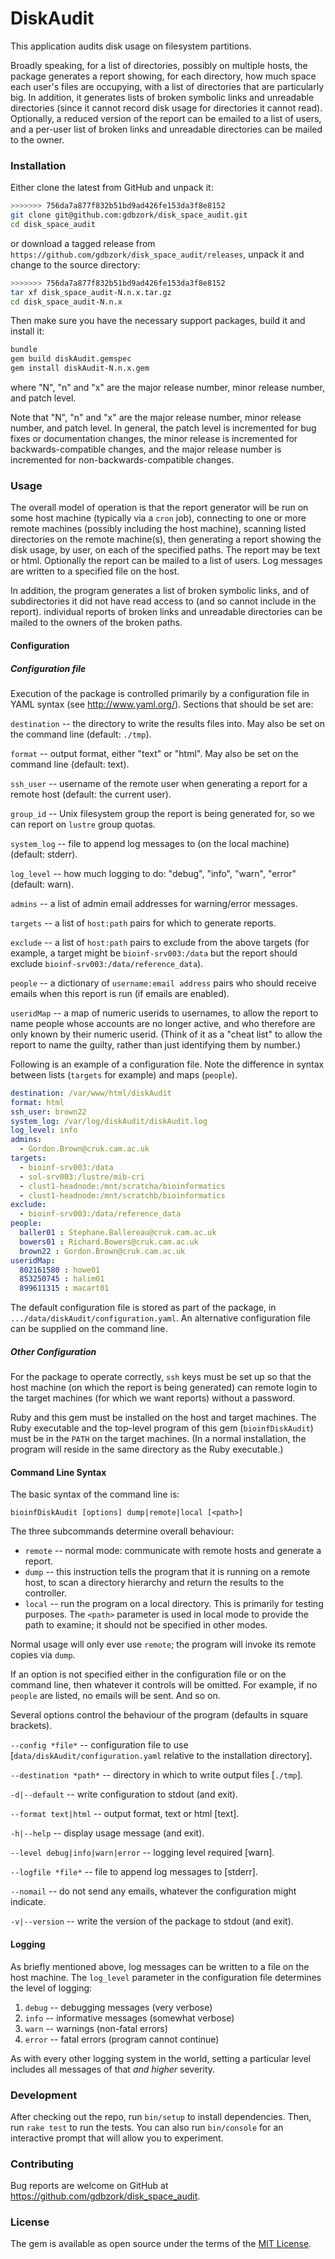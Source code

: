 # DiskAudit

This application audits disk usage on filesystem partitions.

Broadly speaking, for a list of directories, possibly on multiple hosts, the package generates a report showing, for each directory, how much space each user's files are occupying, with a list of directories that are particularly big.  In addition, it generates lists of broken symbolic links and unreadable directories (since it cannot record disk usage for directories it cannot read).  Optionally, a reduced version of the report can be emailed to a list of users, and a per-user list of broken links and unreadable directories can be mailed to the owner.

### Installation

Either clone the latest from GitHub and unpack it:

```bash
>>>>>>> 756da7a877f832b51bd9ad426fe153da3f8e8152
git clone git@github.com:gdbzork/disk_space_audit.git
cd disk_space_audit
```

or download a tagged release from `https://github.com/gdbzork/disk_space_audit/releases`, unpack it and change to the source directory:

```bash
>>>>>>> 756da7a877f832b51bd9ad426fe153da3f8e8152
tar xf disk_space_audit-N.n.x.tar.gz
cd disk_space_audit-N.n.x
```

Then make sure you have the necessary support packages, build it and install it:
```bash
bundle
gem build diskAudit.gemspec
gem install diskAudit-N.n.x.gem
```

where "N", "n" and "x" are the major release number, minor release number, and
patch level.

Note that "N", "n" and "x" are the major release number, minor release number, and patch level.  In general, the patch level is incremented for bug fixes or documentation changes, the minor release is incremented for backwards-compatible changes, and the major release number is incremented for non-backwards-compatible changes.

### Usage

The overall model of operation is that the report generator will be run on some host machine (typically via a `cron` job), connecting to one or more remote machines (possibly including the host machine), scanning listed directories on the remote machine(s), then generating a report showing the disk usage, by user, on each of the specified paths.  The report may be text or html.  Optionally the report can be mailed to a list of users.  Log messages are written to a specified file on the host.

In addition, the program generates a list of broken symbolic links, and of subdirectories it did not have read access to (and so cannot include in the report).   individual reports of broken links and unreadable directories can be mailed to the owners of the broken paths.

#### Configuration

##### Configuration file

Execution of the package is controlled primarily by a configuration file in YAML syntax (see http://www.yaml.org/).  Sections that should be set are:

`destination` -- the directory to write the results files into.  May also be set on the command line (default: `./tmp`).

`format` -- output format, either "text" or "html".  May also be set on the command line (default: text).

`ssh_user` -- username of the remote user when generating a report for a remote host (default: the current user).

`group_id` -- Unix filesystem group the report is being generated for, so we can report on `lustre` group quotas.

`system_log` -- file to append log messages to (on the local machine) (default: stderr).

`log_level` -- how much logging to do: "debug", "info", "warn", "error" (default: warn).

`admins` -- a list of admin email addresses for warning/error messages.

`targets` -- a list of `host:path` pairs for which to generate reports.

`exclude` -- a list of `host:path` pairs to exclude from the above targets (for example, a target might be `bioinf-srv003:/data` but the report should exclude `bioinf-srv003:/data/reference_data`).

`people` -- a dictionary of `username:email address` pairs who should receive emails when this report is run (if emails are enabled).

`useridMap` -- a map of numeric userids to usernames, to allow the report to name people whose accounts are no longer active, and who therefore are only known by their numeric userid.  (Think of it as a "cheat list" to allow the report to name the guilty, rather than just identifying them by number.)

Following is an example of a configuration file.  Note the difference in syntax between lists (`targets` for example) and maps (`people`).

```YAML
destination: /var/www/html/diskAudit
format: html
ssh_user: brown22
system_log: /var/log/diskAudit/diskAudit.log
log_level: info
admins:
  - Gordon.Brown@cruk.cam.ac.uk
targets:
  - bioinf-srv003:/data
  - sol-srv003:/lustre/mib-cri
  - clust1-headnode:/mnt/scratcha/bioinformatics
  - clust1-headnode:/mnt/scratchb/bioinformatics
exclude:
  - bioinf-srv003:/data/reference_data
people:
  baller01 : Stephane.Ballereau@cruk.cam.ac.uk
  bowers01 : Richard.Bowers@cruk.cam.ac.uk
  brown22 : Gordon.Brown@cruk.cam.ac.uk
useridMap:
  802161580 : howe01
  853250745 : halim01
  899611315 : macart01
```

The default configuration file is stored as part of the package, in `.../data/diskAudit/configuration.yaml`.  An alternative configuration file can be supplied on the command line.

##### Other Configuration

For the package to operate correctly, `ssh` keys must be set up so that the host machine (on which the report is being generated) can remote login to the target machines (for which we want reports) without a password.

Ruby and this gem must be installed on the host and target machines.  The Ruby executable and the top-level program of this gem (`bioinfDiskAudit`) must be in the `PATH` on the target machines.  (In a normal installation, the program will reside in the same directory as the Ruby executable.)

#### Command Line Syntax

The basic syntax of the command line is:

```
bioinfDiskAudit [options] dump|remote|local [<path>]
```

The three subcommands determine overall behaviour:
  * `remote` -- normal mode: communicate with remote hosts and generate a report.
  * `dump` -- this instruction tells the program that it is running on a remote host, to scan a directory hierarchy and return the results to the controller.
  * `local` -- run the program on a local directory.  This is primarily for testing purposes.  The `<path>` parameter is used in local mode to provide the path to examine; it should not be specified in other modes.

Normal usage will only ever use `remote`; the program will invoke its remote copies via `dump`.  

If an option is not specified either in the configuration file or on the command line, then whatever it controls will be omitted.  For example, if no ``people`` are listed, no emails will be sent.  And so on.

Several options control the behaviour of the program (defaults in square brackets).

`--config *file*` -- configuration file to use [`data/diskAudit/configuration.yaml` relative to the installation directory].

`--destination *path*` -- directory in which to write output files [`./tmp`].

`-d|--default` -- write configuration to stdout (and exit).

`--format text|html` -- output format, text or html [text].

`-h|--help` -- display usage message (and exit).

`--level debug|info|warn|error` -- logging level required [warn].

`--logfile *file*` -- file to append log messages to [stderr].

`--nomail` -- do not send any emails, whatever the configuration might indicate.

`-v|--version` -- write the version of the package to stdout (and exit).

#### Logging

As briefly mentioned above, log messages can be written to a file on the host machine.  The `log_level` parameter in the configuration file determines the level of logging:

  1. `debug` -- debugging messages (very verbose)
  1. `info` -- informative messages (somewhat verbose)
  1. `warn` -- warnings (non-fatal errors)
  1. `error` -- fatal errors (program cannot continue)

As with every other logging system in the world, setting a particular level includes all messages of that *and higher* severity.

### Development

After checking out the repo, run `bin/setup` to install dependencies. Then, run `rake test` to run the tests. You can also run `bin/console` for an interactive prompt that will allow you to experiment.

### Contributing

Bug reports are welcome on GitHub at https://github.com/gdbzork/disk_space_audit.


### License

The gem is available as open source under the terms of the [MIT License](http://opensource.org/licenses/MIT).
